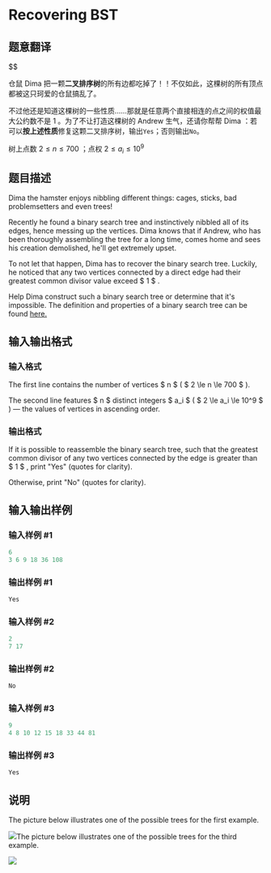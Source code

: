 # Recovering BST

## 题意翻译

\$\$

仓鼠 $\textsf{Dima}$ 把一颗**二叉排序树**的所有边都吃掉了！！不仅如此，这棵树的所有顶点都被这只珂爱的仓鼠搞乱了。

不过他还是知道这棵树的一些性质……那就是任意两个直接相连的点之间的权值最大公约数不是 $1$ 。为了不让打造这棵树的 $\textsf{Andrew}$ 生气，还请你帮帮 $\textsf{Dima}$ ：若可以**按上述性质**修复这颗二叉排序树，输出`Yes`；否则输出`No`。

树上点数 $2 \leq n \leq 700$ ；点权 $2 \leq a_i \leq 10^9$

## 题目描述

Dima the hamster enjoys nibbling different things: cages, sticks, bad problemsetters and even trees!

Recently he found a binary search tree and instinctively nibbled all of its edges, hence messing up the vertices. Dima knows that if Andrew, who has been thoroughly assembling the tree for a long time, comes home and sees his creation demolished, he'll get extremely upset.

To not let that happen, Dima has to recover the binary search tree. Luckily, he noticed that any two vertices connected by a direct edge had their greatest common divisor value exceed $ 1 $ .

Help Dima construct such a binary search tree or determine that it's impossible. The definition and properties of a binary search tree can be found [here.](https://en.wikipedia.org/wiki/Binary_search_tree)

## 输入输出格式

### 输入格式

The first line contains the number of vertices $ n $ ( $ 2 \le n \le 700 $ ).

The second line features $ n $ distinct integers $ a_i $ ( $ 2 \le a_i \le 10^9 $ ) — the values of vertices in ascending order.

### 输出格式

If it is possible to reassemble the binary search tree, such that the greatest common divisor of any two vertices connected by the edge is greater than $ 1 $ , print "Yes" (quotes for clarity).

Otherwise, print "No" (quotes for clarity).

## 输入输出样例

### 输入样例 #1

```cpp
6
3 6 9 18 36 108

```
### 输出样例 #1

```cpp
Yes

```
### 输入样例 #2

```cpp
2
7 17

```
### 输出样例 #2

```cpp
No

```
### 输入样例 #3

```cpp
9
4 8 10 12 15 18 33 44 81

```
### 输出样例 #3

```cpp
Yes

```
## 说明

The picture below illustrates one of the possible trees for the first example.

![](https://cdn.luogu.com.cn/upload/vjudge_pic/CF1025D/a6281ebfc3addc046e3a216e978640a7d00d938f.png)The picture below illustrates one of the possible trees for the third example.

![](https://cdn.luogu.com.cn/upload/vjudge_pic/CF1025D/422d22e6560dde35033dafdd73125c60e4d294d8.png)

